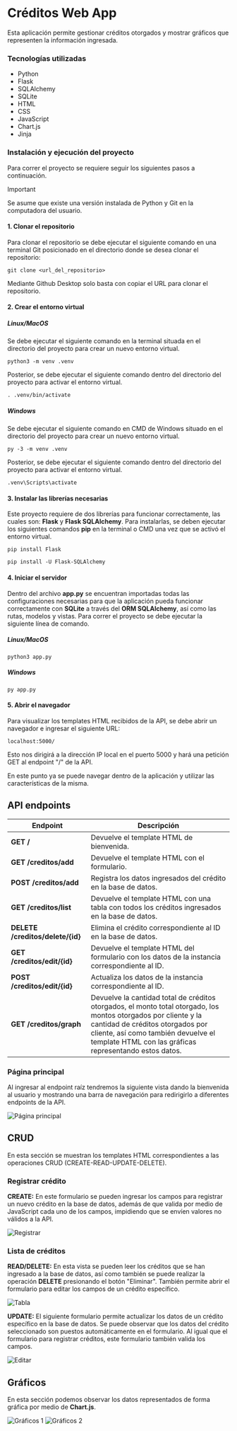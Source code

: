 # Créditos Web App 

Esta aplicación permite gestionar créditos otorgados y mostrar gráficos que representen la información ingresada. 

### Tecnologías utilizadas
- Python
- Flask
- SQLAlchemy
- SQLite
- HTML
- CSS
- JavaScript
- Chart.js
- Jinja

### Instalación y ejecución del proyecto
Para correr el proyecto se requiere seguir los siguientes pasos a continuación. 

> [!IMPORTANT]
> Se asume que existe una versión instalada de Python y Git en la computadora del usuario. 

#### 1. Clonar el repositorio
Para clonar el repositorio se debe ejecutar el siguiente comando en una terminal Git posicionado en el directorio donde se desea clonar el repositorio:

```
git clone <url_del_repositorio>
```

Mediante Github Desktop solo basta con copiar el URL para clonar el repositorio.

#### 2. Crear el entorno virtual

##### Linux/MacOS

Se debe ejecutar el siguiente comando en la terminal situada en el directorio del proyecto para crear un nuevo entorno virtual.

```
python3 -m venv .venv
```

Posterior, se debe ejecutar el siguiente comando dentro del directorio del proyecto para activar el entorno virtual. 

```
. .venv/bin/activate
```

##### Windows
Se debe ejecutar el siguiente comando en CMD de Windows situado en el directorio del proyecto para crear un nuevo entorno virtual.
```
py -3 -m venv .venv
```

Posterior, se debe ejecutar el siguiente comando dentro del directorio del proyecto para activar el entorno virtual. 
```
.venv\Scripts\activate
```

#### 3. Instalar las librerías necesarias
Este proyecto requiere de dos librerías para funcionar correctamente, las cuales son: **Flask** y **Flask SQLAlchemy**. Para instalarlas, se deben ejecutar los siguientes comandos **pip** en la terminal o CMD una vez que se activó el entorno virtual.

```
pip install Flask

pip install -U Flask-SQLAlchemy
```


#### 4. Iniciar el servidor
Dentro del archivo **app.py** se encuentran importadas todas las configuraciones necesarias para que la aplicación pueda funcionar correctamente con **SQLite** a través del **ORM SQLAlchemy**, así como las rutas, modelos y vistas. Para correr el proyecto se debe ejecutar la siguiente línea de comando.

##### Linux/MacOS
```
python3 app.py
``` 

##### Windows
```
py app.py
``` 

#### 5. Abrir el navegador
Para visualizar los templates HTML recibidos de la API, se debe abrir un navegador e ingresar el siguiente URL:
```
localhost:5000/
``` 
Esto nos dirigirá a la dirección IP local en el puerto 5000 y hará una petición GET al endpoint "/" de la API.

En este punto ya se puede navegar dentro de la aplicación y utilizar las características de la misma.

## API endpoints

| Endpoint       | Descripción                                                                 |
| -------------- | --------------------------------------------------------------------------- |
| **GET  /** | Devuelve el template HTML de bienvenida.                                |
| **GET  /creditos/add** | Devuelve el template HTML con el formulario.                                |
| **POST /creditos/add** | Registra los datos ingresados del crédito en la base de datos.              |  
| **GET /creditos/list** | Devuelve el template HTML con una tabla con todos los créditos ingresados en la base de datos.                  |
| **DELETE /creditos/delete/{id}** | Elimina el crédito correspondiente al ID en la base de datos.     |    
| **GET /creditos/edit/{id}** | Devuelve el template HTML del formulario con los datos de la instancia correspondiente al ID. |
| **POST /creditos/edit/{id}** | Actualiza los datos de la instancia correspondiente al ID.               | 
| **GET /creditos/graph**  | Devuelve la cantidad total de créditos otorgados, el monto total otorgado, los montos otorgados por cliente y la cantidad de créditos otorgados por cliente, así como también devuelve el template HTML con las gráficas representando estos datos.                  |



### Página principal

Al ingresar al endpoint raíz tendremos la siguiente vista dando la bienvenida al usuario y mostrando una barra de navegación para redirigirlo a diferentes endpoints de la API.

![Página principal](./img/main.png)

## CRUD

En esta sección se muestran los templates HTML correspondientes a las operaciones CRUD (CREATE-READ-UPDATE-DELETE).

### Registrar crédito

**CREATE:**
En este formulario se pueden ingresar los campos para registrar un nuevo crédito en la base de datos, además de que valida por medio de JavaScript cada uno de los campos, impidiendo que se envíen valores no válidos a la API.

![Registrar](./img/addForm.png)


### Lista de créditos

**READ/DELETE:** 
En esta vista se pueden leer los créditos que se han ingresado a la base de datos, así como también se puede realizar la operación **DELETE** presionando el botón "Eliminar". También permite abrir el formulario para editar los campos de un crédito específico.

![Tabla](./img/listForm.png)

**UPDATE:**
El siguiente formulario permite actualizar los datos de un crédito específico en la base de datos. Se puede observar que los datos del crédito seleccionado son puestos automáticamente en el formulario. Al igual que el formulario para registrar créditos, este formulario también valida los campos.

![Editar](./img/editForm.png)

## Gráficos

En esta sección podemos observar los datos representados de forma gráfica por medio de **Chart.js**.

![Gráficos 1](./img/graphs1.png)
![Gráficos 2](./img/graphs2.png)

